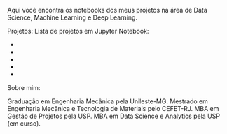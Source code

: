 Aqui você encontra os notebooks dos meus projetos na área de Data Science, Machine Learning e Deep Learning.

Projetos:
Lista de projetos em Jupyter Notebook:

- 
- 
- 
- 
- 

Sobre mim:

Graduação em Engenharia Mecânica pela Unileste-MG.
Mestrado em Engenharia Mecânica e Tecnologia de Materiais pelo CEFET-RJ.
MBA em Gestão de Projetos pela USP.
MBA em Data Science e Analytics pela USP (em curso).
